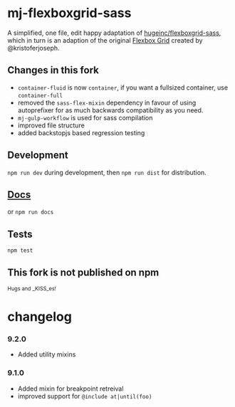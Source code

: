 # mj-flexboxgrid-sass

A simplified, one file, edit happy adaptation of [hugeinc/flexboxgrid-sass](https://github.com/hugeinc/flexboxgrid-sass), which in turn is an adaption of the original [Flexbox Grid](http://flexboxgrid.com/) created by @kristoferjoseph.

## Changes in this fork
- `container-fluid` is now `container`, if you want a fullsized container, use `container-full`
- removed the `sass-flex-mixin` dependency in favour of using autoprefixer for as much backwards compatibility as you need.
- `mj-gulp-workflow` is used for sass compilation
- improved file structure
- added backstopjs based regression testing

## Development

`npm run dev` during development, then `npm run dist` for distribution.

## [Docs](https://moritzjacobs.github.io/mj-flexboxgrid-sass/)

or `npm run docs`

## Tests

`npm test`

## This fork is **not** published on npm

<small>Hugs and _KISS_es!</small>

# changelog

### 9.2.0
- Added utility mixins

### 9.1.0
- Added mixin for breakpoint retreival
- improved support for `@include at|until(foo)`
